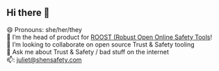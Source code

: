 ## Hi there 👋

😄 Pronouns: she/her/they\
🔭 I’m the head of product for [ROOST (Robust Open Online Safety Tools](https://roost.tools/)!\
👯 I’m looking to collaborate on open source Trust & Safety tooling\
💬 Ask me about Trust & Safety / bad stuff on the internet\
📫: juliet@shensafety.com

<!--
**julietshen/julietshen** is a ✨ _special_ ✨ repository because its `README.md` (this file) appears on your GitHub profile.

Here are some ideas to get you started:

- 🔭 I’m currently working on ...
- 🌱 I’m currently learning ...
- 👯 I’m looking to collaborate on ...
- 🤔 I’m looking for help with ...
- 💬 Ask me about ...
- 📫 How to reach me: ...
- 😄 Pronouns: ...
- ⚡ Fun fact: ...
-->

